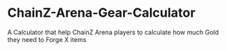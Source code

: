 # ChainZ-Arena-Gear-Calculator
A Calculator that help ChainZ Arena players to calculate how much Gold they need to Forge X items
